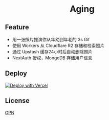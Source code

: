 <h1 align="center">Aging</h1>

## Feature

- 用一张照片推演你从年幼到年老的 3s Gif
- 使用 Workers 从 Cloudflare R2 存储和检索照片
- 通过 Upstash 缓存24小时后自动删除照片
- NextAuth 授权，MongoDB 存储用户信息

## Deploy

[![Deploy with Vercel](https://vercel.com/button)](https://vercel.com/new/clone?demo-title=Aging%20%E2%80%93%C2%A0See%20how%20well%20you%20age%20with%20AI&demo-description=Age%20transformation%20AI%20app%20powered%20by%20Next.js%2C%20Replicate%2C%20Upstash%2C%20and%20Cloudflare%20R2%20%2B%20Workers.&demo-url=https%3A%2F%2Fai.aging.run%2F&project-name=Aging%20%E2%80%93%C2%A0See%20how%20well%20you%20age%20with%20AI&repository-name=Aging&repository-url=https%3A%2F%2Fgithub.com%2Fgcloudlab%2Faging&from=templates&env=REPLICATE_API_TOKEN%2CREPLICATE_WEBHOOK_TOKEN%2CCLOUDFLARE_WORKER_SECRET%2CPOSTMARK_TOKEN&envDescription=How%20to%20get%20these%20env%20variables%3A%20&envLink=https%3A%2F%2Fgithub.com%2Fgcloudlab%2Faging%2Fblob%2Fmaster%2F.env.example)


## License

[GPN](./LICENSE)